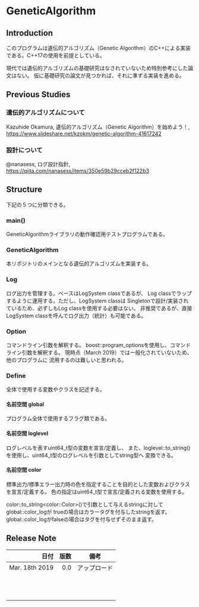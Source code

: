 # GeneticAlgorithm


## Introduction 

このプログラムは遺伝的アルゴリズム（Genetic Algorithm）のC++による実装である。C++17の使用を前提としている。

現代では遺伝的アルゴリズムの基礎研究はなされていないため特別参考にした論文はない。
仮に基礎研究の論文が見つかれば、それに準ずる実装を進める。

## Previous Studies

### 遺伝的アルゴリズムについて
Kazuhide Okamura,  遺伝的アルゴリズム（Genetic Algorithm）を始めよう！, https://www.slideshare.net/kzokm/genetic-algorithm-41617242

### 設計について
@nanasess, ログ設計指針, https://qiita.com/nanasess/items/350e59b29cceb2f122b3
## Structure

下記の５つに分類できる。

### main()
  GeneticAlgorithmライブラリの動作確認用テストプログラムである。

### GeneticAlgorithm
  本リポジトリのメインとなる遺伝的アルゴリズムを実装する。

### Log
  ログ出力を管理する。ベースはLogSystem classであるが、
  Log classでラップするように運用する。ただし、LogSystem classは
  Singletonで設計/実装されているため、必ずしもLog classを使用する必要はない。
  非推奨であるが、直接LogSystem classを呼んでログ出力（統計）も可能である。

### Option
  コマンドライン引数を解釈する。
  boost::program_optionsを使用し、コマンドライン引数を解釈する。
  現時点（March 2019）では一般化されていないため、他のプログラムに
  流用するのは難しいと思われる。

### Define
  全体で使用する変数やクラスを記述する。
  
#### 名前空間 global
  プログラム全体で使用するフラグ類である。

#### 名前空間 loglevel
  ログレベルを表すuint64_t型の変数を宣言/定義し、
  また、loglevel::to_string()を使用し、uint64_t型のログレベルを引数としてstring型へ
  変換できる。

#### 名前空間 color
  標準出力/標準エラー出力時の色を指定することを目的とした変数およびクラスを宣言/定義する。
  色の指定はuint64_t型で宣言/定義される変数を使用する。

  color::to_string&lt;color::Color&gt;()で引数として与えるstringに対してglobal::color_logが
  trueの場合はカラータグを付与したstringを返す。
  global::color_logがfalseの場合はタグを付与せずそのまま返す。

## Release Note

| 日付 | 版数 | 備考 |
| ---: | ---: | ---  |
| Mar. 18th 2019 | 0.0 | アップロード |
|                |     |              |
|                |     |              |
|                |     |              |
|                |     |              |
|                |     |              |
|                |     |              |
|                |     |              |
|                |     |              |
|                |     |              |
|                |     |              |
|                |     |              |
|                |     |              |
